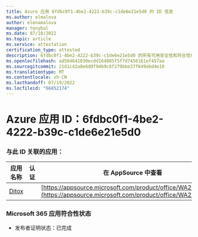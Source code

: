 ```yaml
---
title: Azure 应用 6fdbc0f1-4be2-4222-b39c-c1de6e21e5d0 的 ID 信息
ms.author: elmalova
author: elenamalova
manager: tonybal
ms.date: 07/18/2022
ms.topic: article
ms.service: attestation
certification_type: attested
description: 6fdbc0f1-4be2-4222-b39c-c1de6e21e5d0 的所有可用安全性和符合性信息。
ms.openlocfilehash: ad504641830ecdd164805f5f7d7456161ef457aa
ms.sourcegitcommit: 21d1c42a8e6d9f94b9c8f279bbe37f649ebd4e10
ms.translationtype: MT
ms.contentlocale: zh-CN
ms.lasthandoff: 07/19/2022
ms.locfileid: "66852174"
---
```

# <a name="azure-app-id-6fdbc0f1-4be2-4222-b39c-c1de6e21e5d0"></a>Azure 应用 ID：6fdbc0f1-4be2-4222-b39c-c1de6e21e5d0


### <a name="apps-associated-with-this-id"></a>与此 ID 关联的应用：
| **应用名称** | **认证** | **在 AppSource 中查看** |
|--------------|---------------|-----------------------|
| [Ditox](../forward/WA200004193.md) |  | [https://appsource.microsoft.com/product/office/WA200004193](https://appsource.microsoft.com/product/office/WA200004193) |

### <a name="microsoft-365-app-compliance-status"></a>Microsoft 365 应用符合性状态
- 发布者证明状态：已完成
